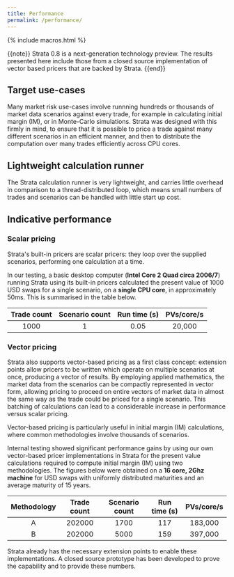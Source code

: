```yaml
---
title: Performance
permalink: /performance/
---
```


{% include macros.html %}

{{note}} Strata 0.8 is a next-generation technology preview.
The results presented here include those from a closed source implementation of vector based pricers that are backed by Strata. {{end}}


## Target use-cases

Many market risk use-cases involve runnning hundreds or thousands of market data scenarios against every trade,
for example in calculating initial margin (IM), or in Monte-Carlo simulations.
Strata was designed with this firmly in mind, to ensure that it is possible to price a trade against many different
scenarios in an efficient manner, and then to distribute the computation over many trades efficiently across CPU cores.


## Lightweight calculation runner

The Strata calculation runner is very lightweight, and carries little overhead in comparison to a thread-distributed
loop, which means small numbers of trades and scenarios can be handled with little start up cost.

## Indicative performance

### Scalar pricing

Strata's built-in pricers are scalar pricers: they loop over the supplied scenarios, performing one calculation at a time.

In our testing, a basic desktop computer (**Intel Core 2 Quad circa 2006/7**) running Strata using its built-in pricers
calculated the present value of 1000 USD swaps for a single scenario, on a **single CPU core**, in approximately 50ms.
This is summarised in the table below.

| Trade count |  Scenario count |  Run time (s) | PVs/core/s |
|:-----------:|:---------------:|:-------------:|:----------:|
| 1000        |              1  |     0.05      |   20,000   |


### Vector pricing

Strata also supports vector-based pricing as a first class concept: extension points allow pricers to be written which
operate on multiple scenarios at once, producing a vector of results. By employing applied mathematics, the market data
from the scenarios can be compactly represented in vector form, allowing pricing to proceed on entire vectors of
market data in almost the same way as the trade could be priced for a single scenario.
This batching of calculations can lead to a considerable increase in performance versus scalar pricing.

Vector-based pricing is particularly useful in initial margin (IM) calculations, where common methodologies
involve thousands of scenarios.

Internal testing showed significant performance gains by using our own vector-based pricer implementations in Strata
for the present value calculations required to compute initial margin (IM) using two methodologies.
The figures below were obtained on a **16 core, 2Ghz machine** for USD swaps with uniformly distributed
maturities and an average maturity of 15 years.

|  Methodology  | Trade count |  Scenario count |  Run time (s) | PVs/core/s |
|:-------------:|:-----------:|:---------------:|:-------------:|:----------:|
| A             |   202000    |           1700  |     117       |   183,000  |
| B             |   202000    |           5000  |     159       |   397,000  |

Strata already has the necessary extension points to enable these implementations.
A closed source prototype has been developed to prove the capability and to provide these numbers.
